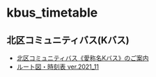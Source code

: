 # kbus_timetable


## 北区コミュニティバス(Kバス)

- [北区コミュニティバス《愛称名Kバス》のご案内](https://www.city.kita.tokyo.jp/d-shisetu/kurashi/bus/bus.html)
- [ルート図・時刻表 ver.2021_11](https://www.city.kita.tokyo.jp/d-shisetu/kurashi/bus/documents/2021_11_timetable_1.pdf)
